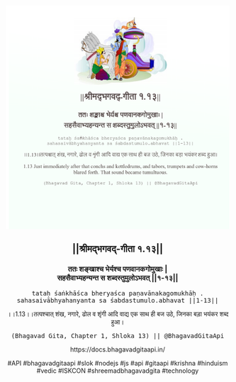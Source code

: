 <img src="../../asset/BG_1_13.png"/>
<center><h2>||श्रीमद्‍भगवद्‍-गीता १.१३||</h2>
<h3>ततः शङ्खाश्च भेर्यश्च पणवानकगोमुखाः |<br/>सहसैवाभ्यहन्यन्त स शब्दस्तुमुलोऽभवत् ||१-१३||</h3>
<pre>tataḥ śaṅkhāśca bheryaśca paṇavānakagomukhāḥ .<br/>sahasaivābhyahanyanta sa śabdastumulo.abhavat ||1-13||</pre>
<p>।।1.13।।तत्पश्चात् शंख, नगारे, ढोल व शृंगी आदि वाद्य एक साथ ही बज उठे, जिनका बड़ा भयंकर शब्द हुआ।</p>
<pre>(Bhagavad Gita, Chapter 1, Shloka 13) || @BhagavadGitaApi</pre><p>https://docs.bhagavadgitaapi.in/</p><p>#API #bhagavadgitaapi #slok #nodejs #js #api #gitaapi #krishna #hinduism #vedic #ISKCON #shreemadbhagavadgita #technology</p></center>